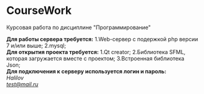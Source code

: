 # CourseWork
Курсовая работа по дисциплине "Программирование"

**Для работы сервера требуется:**
1.Web-сервер с подержкой php версии 7 и/или выше;
2.mysql;
</br>
**Для открытия проекта требуется:**
1.Qt creator;
2.Библиотека SFML, которая загружается вместе с проектом;
3.Встроенная библиотека Json;
</br>
**Для подключения к серверу используется логин и пароль:**
</br>
 *Halilov* 
 </br>
 *test@mail.ru*
